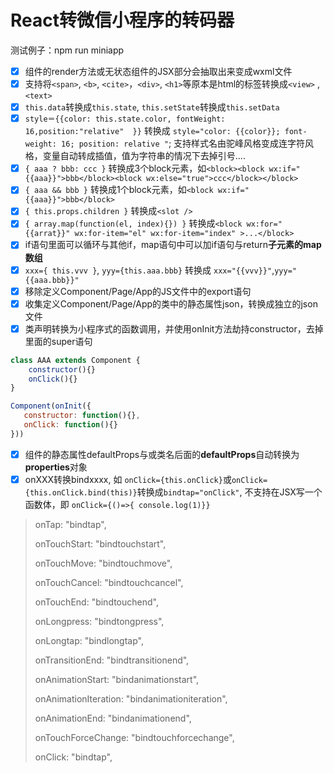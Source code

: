 # React转微信小程序的转码器

测试例子：npm run miniapp

- [x] 组件的render方法或无状态组件的JSX部分会抽取出来变成wxml文件
- [x] 支持将`<span>`, `<b>`, `<cite>`，`<div>`, `<h1>`等原本是html的标签转换成`<view>` , `<text>`
- [x] `this.data`转换成`this.state`, `this.setState`转换成`this.setData`
- [x] `style＝{{color: this.state.color, fontWeight: 16,position:"relative"  }}` 转换成 `style="color: {{color}}; font-weight: 16; position: relative "`; 支持样式名由驼峰风格变成连字符风格，变量自动转成插值，值为字符串的情况下去掉引号....
- [x] `{ aaa ? bbb: ccc }` 转换成3个block元素，如`<block><block wx:if="{{aaa}}">bbb</block><block wx:else="true">ccc</block></block>`
- [x] `{ aaa && bbb }` 转换成1个block元素，如`<block wx:if="{{aaa}}">bbb</block>`
- [x] `{ this.props.children }` 转换成`<slot />`
- [x] `{ array.map(function(el, index){}) }` 转换成`<block wx:for="{{arrat}}" wx:for-item="el" wx:for-item="index" >...</block>`
- [x]  if语句里面可以循环与其他if，map语句中可以加if语句与return**子元素的map数组**
- [x] `xxx={ this.vvv }`, `yyy={this.aaa.bbb}` 转换成 `xxx="{{vvv}}"`,`yyy="{{aaa.bbb}}"`
- [x] 移除定义Component/Page/App的JS文件中的export语句
- [x] 收集定义Component/Page/App的类中的静态属性json，转换成独立的json文件
- [x] 类声明转换为小程序式的函数调用，并使用onInit方法劫持constructor，去掉里面的super语句

```javascript
class AAA extends Component {
    constructor(){}
    onClick(){}
}

Component(onInit({
   constructor: function(){},
   onClick: function(){}
}))
```

- [x] 组件的静态属性defaultProps与或类名后面的**defaultProps**自动转换为**properties**对象
- [x] onXXX转换bindxxxx, 如 `onClick={this.onClick}`或`onClick={this.onClick.bind(this)}`转换成`bindtap="onClick"`, 不支持在JSX写一个函数体，即 `onClick={()=>{ console.log(1)}}`
> onTap: "bindtap",
>
> onTouchStart: "bindtouchstart",
>
> onTouchMove: "bindtouchmove",
>
> onTouchCancel: "bindtouchcancel",
>
> onTouchEnd: "bindtouchend",
>
> onLongpress: "bindtongpress",
>
> onLongtap: "bindlongtap",
>
> onTransitionEnd: "bindtransitionend",
>
> onAnimationStart: "bindanimationstart",
>
> onAnimationIteration: "bindanimationiteration",
>
> onAnimationEnd: "bindanimationend",
>
> onTouchForceChange: "bindtouchforcechange",
>
> onClick: "bindtap",
